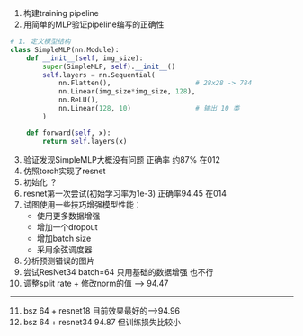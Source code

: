 1. 构建training pipeline
2. 用简单的MLP验证pipeline编写的正确性
```python
# 1. 定义模型结构
class SimpleMLP(nn.Module):
    def __init__(self, img_size):
        super(SimpleMLP, self).__init__()
        self.layers = nn.Sequential(
            nn.Flatten(),                     # 28x28 -> 784
            nn.Linear(img_size*img_size, 128),
            nn.ReLU(),
            nn.Linear(128, 10)                # 输出 10 类
        )

    def forward(self, x):
        return self.layers(x)
```
3. 验证发现SimpleMLP大概没有问题 正确率 约87% 在012
4. 仿照torch实现了resnet
5. 初始化 ？
6. resnet第一次尝试(初始学习率为1e-3) 正确率94.45 在014
7. 试图使用一些技巧增强模型性能：
    - 使用更多数据增强
    - 增加一个dropout
    - 增加batch size
    - 采用余弦调度器
8. 分析预测错误的图片
9. 尝试ResNet34 batch=64 只用基础的数据增强 也不行
10. 调整split rate  +   修改norm的值  --> 94.47

-----
11. bsz 64 + resnet18 目前效果最好的-->94.96
12. bsz 64 + resnet34 94.87 但训练损失比较小